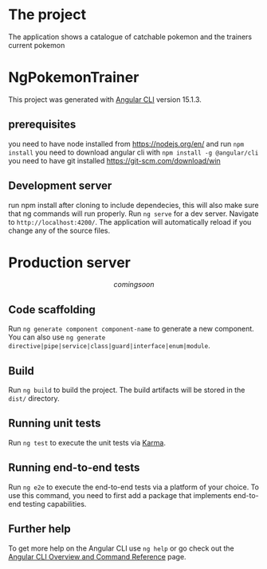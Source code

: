 # The project
The application shows a catalogue of catchable pokemon and the trainers current pokemon

# NgPokemonTrainer
This project was generated with [Angular CLI](https://github.com/angular/angular-cli) version 15.1.3. 
## prerequisites
you need to have node installed from https://nodejs.org/en/ and run `npm install`
you need to download angular cli with `npm install -g @angular/cli`
you need to have git installed https://git-scm.com/download/win

## Development server
run npm install after cloning to include dependecies, this will also make sure that ng commands will run properly.
Run `ng serve` for a dev server. Navigate to `http://localhost:4200/`. The application will automatically reload if you change any of the source files.

# Production server
$$ coming soon $$

## Code scaffolding

Run `ng generate component component-name` to generate a new component. You can also use `ng generate directive|pipe|service|class|guard|interface|enum|module`.

## Build

Run `ng build` to build the project. The build artifacts will be stored in the `dist/` directory.

## Running unit tests

Run `ng test` to execute the unit tests via [Karma](https://karma-runner.github.io).

## Running end-to-end tests

Run `ng e2e` to execute the end-to-end tests via a platform of your choice. To use this command, you need to first add a package that implements end-to-end testing capabilities.

## Further help

To get more help on the Angular CLI use `ng help` or go check out the [Angular CLI Overview and Command Reference](https://angular.io/cli) page.
